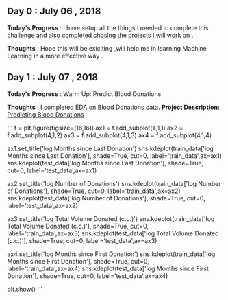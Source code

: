 ## Day 0 : July 06 , 2018
 
**Today's Progress** : I have setup all the things I needed to complete this challenge and also completed chosing the projects I will work on .
  
**Thoughts** : Hope this will be exiciting ,will help me in learning Machine Learning in a more effective way .

## Day 1 : July 07 , 2018
 
**Today's Progress** : Warm Up: Predict Blood Donations
  
**Thoughts** : I completed EDA on Blood Donations data. 
**Project Description:**   [Predicting Blood Donations](https://www.drivendata.org/competitions/2/warm-up-predict-blood-donations/)

'''
f = plt.figure(figsize=(16,16))
ax1 = f.add_subplot(4,1,1)
ax2 = f.add_subplot(4,1,2)
ax3 = f.add_subplot(4,1,3)
ax4 = f.add_subplot(4,1,4)

ax1.set_title('log Months since Last Donation')
sns.kdeplot(train_data['log Months since Last Donation'], shade=True, cut=0, label='train_data',ax=ax1)
sns.kdeplot(test_data['log Months since Last Donation'], shade=True, cut=0, label='test_data',ax=ax1)

ax2.set_title('log Number of Donations')
sns.kdeplot(train_data['log Number of Donations'], shade=True, cut=0, label='train_data',ax=ax2)
sns.kdeplot(test_data['log Number of Donations'], shade=True, cut=0, label='test_data',ax=ax2)

ax3.set_title('log Total Volume Donated (c.c.)')
sns.kdeplot(train_data['log Total Volume Donated (c.c.)'], shade=True, cut=0, label='train_data',ax=ax3)
sns.kdeplot(test_data['log Total Volume Donated (c.c.)'], shade=True, cut=0, label='test_data',ax=ax3)

ax4.set_title('log Months since First Donation')
sns.kdeplot(train_data['log Months since First Donation'], shade=True, cut=0, label='train_data',ax=ax4)
sns.kdeplot(test_data['log Months since First Donation'], shade=True, cut=0, label='test_data',ax=ax4)

plt.show()
'''


